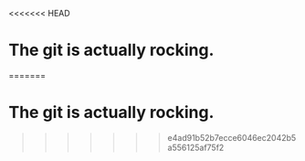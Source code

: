 <<<<<<< HEAD
# The git is actually rocking.
=======
# The git is actually rocking.
>>>>>>> e4ad91b52b7ecce6046ec2042b5a556125af75f2
